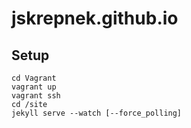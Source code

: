 jskrepnek.github.io
===================

## Setup

````
cd Vagrant
vagrant up
vagrant ssh
cd /site
jekyll serve --watch [--force_polling]
````
